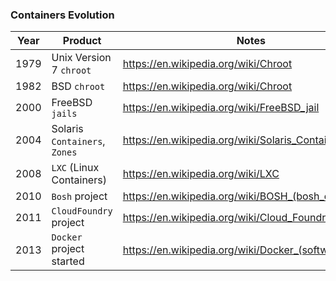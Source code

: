 <!-- .slide: data-menu-title="Containers Evolution" -->

### Containers Evolution

|Year|Product|Notes|
|--|--|--|
|1979|Unix Version 7 `chroot`| https://en.wikipedia.org/wiki/Chroot |
|1982|BSD `chroot`| https://en.wikipedia.org/wiki/Chroot |
|2000|FreeBSD `jails`| https://en.wikipedia.org/wiki/FreeBSD_jail |
|2004|Solaris `Containers`, `Zones`| https://en.wikipedia.org/wiki/Solaris_Containers |
|2008|`LXC` (Linux Containers)| https://en.wikipedia.org/wiki/LXC |
|2010|`Bosh` project| https://en.wikipedia.org/wiki/BOSH_(bosh_outer_shell) |
|2011|`CloudFoundry` project| https://en.wikipedia.org/wiki/Cloud_Foundry |
|2013|`Docker` project started| https://en.wikipedia.org/wiki/Docker_(software) |
